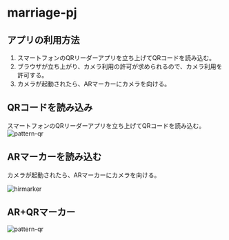 # marriage-pj

## アプリの利用方法
1. スマートフォンのQRリーダーアプリを立ち上げてQRコードを読み込む。
1. ブラウザが立ち上がり、カメラ利用の許可が求められるので、カメラ利用を許可する。
1. カメラが起動されたら、ARマーカーにカメラを向ける。

## QRコードを読み込み
スマートフォンのQRリーダーアプリを立ち上げてQRコードを読み込む。
![pattern-qr](https://user-images.githubusercontent.com/13913407/64484819-ac37cc80-d252-11e9-9093-369535d74b54.png)


## ARマーカーを読み込む
カメラが起動されたら、ARマーカーにカメラを向ける。

![hirmarker](https://camo.qiitausercontent.com/bd4c0b21684c52a461a0e37ccdaf47c4192fa855/68747470733a2f2f71696974612d696d6167652d73746f72652e73332e616d617a6f6e6177732e636f6d2f302f38343430372f37376435323732342d663037302d636436322d663030332d6664616166313830373463332e706e67)


## AR+QRマーカー
![pattern-qr](https://user-images.githubusercontent.com/13913407/64484819-ac37cc80-d252-11e9-9093-369535d74b54.png)
